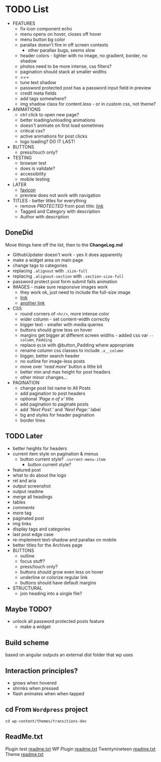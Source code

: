 # TODO List
- FEATURES
	- fix icon component echo
	- menu opens on hover, closes off hover
	- menu button bg color
	- parallax doesn't fire in off screen contexts
		- other parallax bugs, seems slow
	- header colors - lighter with no image, no gradient, border, no shadow
	- photos need to be more intense, css filters?
	- pagination should stack at smaller widths
	- ===
	- tune text shadow
	- password protected post has a password input field in preview
	- credit meta fields
	- add tags somewhere?
	- img shadow class for content.less - or in custom css, not theme?
- ANIMATIONS
	- ctrl click to open new page?
	- better loading/unloading animations
	- doesn't animate on first load sometimes
	- critical css?
	- active animations for post clicks
	- logo loading? DO IT LAST!
- BUTTONS
	- press/touch only?
- TESTING
	- browser test
	- does is validate?
	- accessibility
	- mobile testing
- LATER
	- [favicon](https://stackoverflow.com/a/48969053/5648839) 
	- preview does not work with navigation
- TITLES - better titles for everything
	- remove _PROTECTED_ from post title: [link](https://www.templatemonster.com/help/wordpress-how-to-removechange-protected-prefix-for-password-protected-posts.html)
	- Tagged and Category with description
	- Author with description

## DoneDid 
Move things here off the list, then to the __ChangeLog.md__
- GithubUpdater doesn't work - yes it does apparently
- make a widget area on main page
- change tags to categories
- replacing `.alignout` with `.size-full`
- replacing `.alignout-section` with `.section-size-full`
- password protect post form submit fails animation
- IMAGES - make sure responsive images work
	- they work ok, just need to include the full-size image
	- [link](https://viastudio.com/optimizing-your-theme-for-wordpress-4-4s-responsive-images/)
	- [another link](https://make.wordpress.org/core/2015/11/10/responsive-images-in-wordpress-4-4/)
- CSS
	- round corners of `<hr/>`, more intense color
	- wider column - set content-width correctly
	- bigger text - smaller with media queries
	- buttons should grow less on hover
	- margins get bigger at different screen widths - added css var `--column_Padding`
	- replace `@s16` with @button_Padding where appropriate
	- rename column css classes to include `.x__column`
	- bigger, better search header
	- no outline for image-less posts
	- move over _'read more'_ button a little bit
	- better min and max height for post headers
	- other minor changes...
- PAGINATION
	- change post list name to All Posts
	- add pagination to post headers
	- optional _'Page n of x'_ title
	- add pagination to paginate posts
	- add _'Next Post:'_ and _'Next Page:'_ label
	- bg and styles for header pagination
	- border lines	



## TODO Later
- better heights for headers
- current item style on pagination & menus
	- button current style? `.current-menu-item`
		- button current style? 
- featured post 
- what to do about the logo
- rel and aria
- output screenshot
- output readme
- merge all headings
- tables
- comments
- more tag
- paginated post
- img links
- display tags and categories
- last post edge case
- re-implement text-shadow and parallax on mobile
- better titles for the Archives page
- BUTTONS
	- outline
	- focus stuff?
	- press/touch only?
	- buttons should grow even less on hover
	- underline or colorize regular link
	- buttons should have default margins
- STRUCTURAL
	- join heading into a single file?

## Maybe TODO?
- unlock all password protected posts feature
	- make a widget

## Build scheme
based on angular
outputs an external dist folder that wp uses


## Interaction principles?
- grows when hovered
- shrinks when pressed
- flash animates when when tapped


## cd From `Wordpress` project
`cd wp-content/themes/transitions-dev`


## ReadMe.txt
Plugin test [readme.txt](https://generatewp.com/plugin-readme/?clone=test-plugin-readme-txt-file)
WP Plugin [readme.txt](https://wordpress.org/plugins/readme.txt)
Twentynineteen [readme.txt](https://github.com/WordPress/WordPress/blob/master/wp-content/themes/twentynineteen/readme.txt)
Theme [readme.txt](https://make.wordpress.org/themes/2015/04/29/a-revised-readme/)

